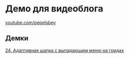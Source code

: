 # Демо для видеоблога

[youtube.com/pepelsbey](https://youtube.com/pepelsbey)

## Демки

[24\. Адаптивная шапка с выпадающим меню на гридах](24)

